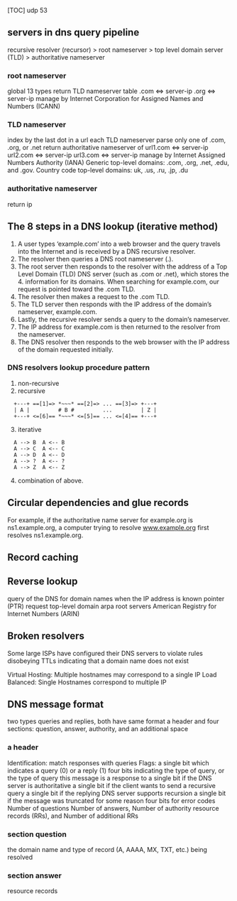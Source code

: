 [TOC]
udp 53
## servers in dns query pipeline
recursive resolver (recursor) >
root nameserver >
top level domain server (TLD) >
authoritative nameserver

### root nameserver
global 13 types
return TLD nameserver table
    .com <=> server-ip
    .org <=> server-ip
manage by Internet Corporation for Assigned Names and Numbers (ICANN)

### TLD nameserver
index by the last dot in a url
each TLD nameserver parse only one of .com, .org, or .net
return authoritative nameserver of
  url1.com <=> server-ip
  url2.com <=> server-ip
  url3.com <=> server-ip
manage by Internet Assigned Numbers Authority (IANA)
  Generic top-level domains: .com, .org, .net, .edu, and .gov.
  Country code top-level domains: uk, .us, .ru, .jp, .du

### authoritative nameserver
return ip

## The 8 steps in a DNS lookup (iterative method)
1. A user types ‘example.com’ into a web browser and the query travels into the Internet and is received by a DNS recursive resolver.
2. The resolver then queries a DNS root nameserver (.).
3. The root server then responds to the resolver with the address of a Top Level Domain (TLD) DNS server (such as .com or .net), which stores the 4. information for its domains. When searching for example.com, our request is pointed toward the .com TLD.
4. The resolver then makes a request to the .com TLD.
5. The TLD server then responds with the IP address of the domain’s nameserver, example.com.
6. Lastly, the recursive resolver sends a query to the domain’s nameserver.
7. The IP address for example.com is then returned to the resolver from the nameserver.
8. The DNS resolver then responds to the web browser with the IP address of the domain requested initially.

### DNS resolvers lookup procedure pattern
1. non-recursive
2. recursive
```
  +---+ ==[1]=> *~~~* ==[2]=> ... ==[3]=> +---+
  | A |         # B #         ...         | Z |
  +---+ <=[6]== *~~~* <=[5]== ... <=[4]== +---+
```
3. iterative
```
  A --> B  A <-- B
  A --> C  A <-- C
  A --> D  A <-- D
  A --> ?  A <-- ?
  A --> Z  A <-- Z
```
4. combination of above.

## Circular dependencies and glue records
For example, if the authoritative name server for example.org is ns1.example.org, a computer trying to resolve www.example.org first resolves ns1.example.org.

## Record caching

## Reverse lookup
query of the DNS for domain names when the IP address is known
pointer (PTR) request
top-level domain arpa
root servers American Registry for Internet Numbers (ARIN) 

## Broken resolvers
Some large ISPs have configured their DNS servers to violate rules
  disobeying TTLs
  indicating that a domain name does not exist

Virtual Hosting: Multiple hostnames may correspond to a single IP
Load Balanced: Single Hostnames correspond to multiple IP

## DNS message format
two types queries and replies, both have same format
a header and four sections: 
  question, answer, authority, and an additional space
### a header
Identification:
  match responses with queries
Flags:
  a single bit which indicates a query (0) or a reply (1)
  four bits indicating the type of query, or the type of query this message is a response to
  a single bit if the DNS server is authoritative
  a single bit if the client wants to send a recursive query
  a single bit if the replying DNS server supports recursion
  a single bit if the message was truncated for some reason
  four bits for error codes
Number of questions
Number of answers, 
Number of authority resource records (RRs), 
and Number of additional RRs
### section question
the domain name and type of record (A, AAAA, MX, TXT, etc.) being resolved
### section answer
resource records